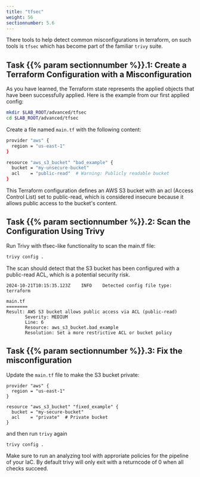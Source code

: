 ```yaml
---
title: "tfsec"
weight: 56
sectionnumber: 5.6
---
```



There tools to help detect common misconfigurations in terraform, on such tools is `tfsec` which has become part of the familiar `trivy` suite.

## Task {{% param sectionnumber %}}.1: Create a Terraform Configuration with a Misconfiguration

As you have learned, the Terraform state represents the applied objects that have been successfully applied. Here is the example from our first applied config:

```bash
mkdir $LAB_ROOT/advanced/tfsec
cd $LAB_ROOT/advanced/tfsec
```

Create a file named `main.tf` with the following content:

```bash
provider "aws" {
  region = "us-east-1"
}

resource "aws_s3_bucket" "bad_example" {
  bucket = "my-unsecure-bucket"
  acl    = "public-read"  # Warning: Publicly readable bucket
}
```

This Terraform configuration defines an AWS S3 bucket with an acl (Access Control List) set to public-read, which is considered insecure because it allows public access to the bucket's content.

## Task {{% param sectionnumber %}}.2: Scan the Configuration Using Trivy

Run Trivy with tfsec-like functionality to scan the main.tf file:

```bash
trivy config .
```

The scan should detect that the S3 bucket has been configured with a public-read ACL, which is a potential security risk.

```
2024-10-21T10:15:35.123Z    INFO    Detected config file type: terraform

main.tf
========
Result: AWS S3 bucket allows public access via ACL (public-read)
       Severity: MEDIUM
       Line: 6
       Resource: aws_s3_bucket.bad_example
       Resolution: Set a more restrictive ACL or bucket policy
```

## Task {{% param sectionnumber %}}.3: Fix the misconfiguration

Update the `main.tf` file to make the S3 bucket private:

```hcl
provider "aws" {
  region = "us-east-1"
}

resource "aws_s3_bucket" "fixed_example" {
  bucket = "my-secure-bucket"
  acl    = "private"  # Private bucket
}
```

and then run `trivy` again

```bash
trivy config .
```

Make sure to run an analyzing tool with approriate policies for the pipeline of your IaC. By default trivy will only exit with a returncode of 0 when all checks succeed.
